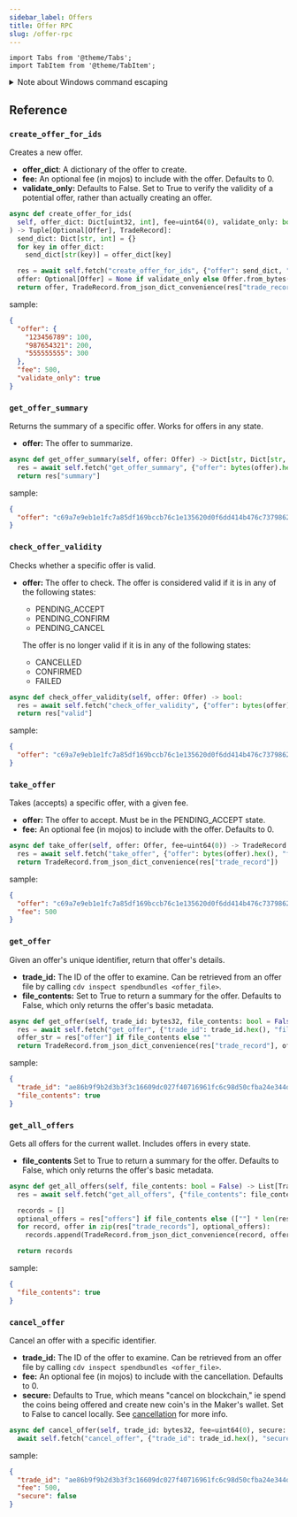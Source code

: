 ```yaml
---
sidebar_label: Offers
title: Offer RPC
slug: /offer-rpc
---
```


```mdx-code-block
import Tabs from '@theme/Tabs';
import TabItem from '@theme/TabItem';
```

<details>
  <summary>Note about Windows command escaping</summary>

This document will use Linux/MacOS RPC syntax. When running rpc commands on Windows, you'll need to escape all quotes with backslashes.

For example, here is a typical RPC command on Linux and MacOS:

```powershell
chia rpc wallet create_new_wallet '{"wallet_type": "nft_wallet"}'
```

To run the same command on Windows, you need to escape the quotes with backslashes. In other words, add a \ before each double quote, such that:

- "wallet_type" becomes \"wallet_type\"
- "nft_wallet" becomes \"nft_wallet\"
- etc

</details>

## Reference

### `create_offer_for_ids`

Creates a new offer.

- **offer_dict**: A dictionary of the offer to create.
- **fee:** An optional fee (in mojos) to include with the offer. Defaults to 0.
- **validate_only:** Defaults to False. Set to True to verify the validity of a potential offer, rather than actually creating an offer.

```python
async def create_offer_for_ids(
  self, offer_dict: Dict[uint32, int], fee=uint64(0), validate_only: bool = False
) -> Tuple[Optional[Offer], TradeRecord]:
  send_dict: Dict[str, int] = {}
  for key in offer_dict:
    send_dict[str(key)] = offer_dict[key]

  res = await self.fetch("create_offer_for_ids", {"offer": send_dict, "validate_only": validate_only, "fee": fee})
  offer: Optional[Offer] = None if validate_only else Offer.from_bytes(hexstr_to_bytes(res["offer"]))
  return offer, TradeRecord.from_json_dict_convenience(res["trade_record"], res["offer"])
```

sample:
```json
{
  "offer": {
    "123456789": 100,
    "987654321": 200,
    "555555555": 300
  },
  "fee": 500,
  "validate_only": true
}
```

### `get_offer_summary`

Returns the summary of a specific offer. Works for offers in any state.

- **offer:** The offer to summarize.

```python
async def get_offer_summary(self, offer: Offer) -> Dict[str, Dict[str, int]]:
  res = await self.fetch("get_offer_summary", {"offer": bytes(offer).hex()})
  return res["summary"]
```

sample:
```json
{
  "offer": "c69a7e9eb1e1fc7a85df169bccb76c1e135620d0f6dd414b476c73798625f8b6"
}
```

### `check_offer_validity`

Checks whether a specific offer is valid.

- **offer:** The offer to check. The offer is considered valid if it is in any of the following states:

  - PENDING_ACCEPT
  - PENDING_CONFIRM
  - PENDING_CANCEL

  The offer is no longer valid if it is in any of the following states:

  - CANCELLED
  - CONFIRMED
  - FAILED

```python
async def check_offer_validity(self, offer: Offer) -> bool:
  res = await self.fetch("check_offer_validity", {"offer": bytes(offer).hex()})
  return res["valid"]
```

sample:
```json
{
  "offer": "c69a7e9eb1e1fc7a85df169bccb76c1e135620d0f6dd414b476c73798625f8b6"
}
```

### `take_offer`

Takes (accepts) a specific offer, with a given fee.

- **offer:** The offer to accept. Must be in the PENDING_ACCEPT state.
- **fee:** An optional fee (in mojos) to include with the offer. Defaults to 0.

```python
async def take_offer(self, offer: Offer, fee=uint64(0)) -> TradeRecord:
  res = await self.fetch("take_offer", {"offer": bytes(offer).hex(), "fee": fee})
  return TradeRecord.from_json_dict_convenience(res["trade_record"])
```

sample:
```json
{
  "offer": "c69a7e9eb1e1fc7a85df169bccb76c1e135620d0f6dd414b476c73798625f8b6",
  "fee": 500
}
```

### `get_offer`

Given an offer's unique identifier, return that offer's details.

- **trade_id:** The ID of the offer to examine. Can be retrieved from an offer file by calling `cdv inspect spendbundles <offer_file>`.
- **file_contents:** Set to True to return a summary for the offer. Defaults to False, which only returns the offer's basic metadata.

```python
async def get_offer(self, trade_id: bytes32, file_contents: bool = False) -> TradeRecord:
  res = await self.fetch("get_offer", {"trade_id": trade_id.hex(), "file_contents": file_contents})
  offer_str = res["offer"] if file_contents else ""
  return TradeRecord.from_json_dict_convenience(res["trade_record"], offer_str)
```

sample:
```json
{
  "trade_id": "ae86b9f9b2d3b3f3c16609dc027f40716961fc6c98d50cfba24e344dd9c9d373",
  "file_contents": true
}
```

### `get_all_offers`

Gets all offers for the current wallet. Includes offers in every state.

- **file_contents** Set to True to return a summary for the offer. Defaults to False, which only returns the offer's basic metadata.

```python
async def get_all_offers(self, file_contents: bool = False) -> List[TradeRecord]:
  res = await self.fetch("get_all_offers", {"file_contents": file_contents})

  records = []
  optional_offers = res["offers"] if file_contents else ([""] * len(res["trade_records"]))
  for record, offer in zip(res["trade_records"], optional_offers):
    records.append(TradeRecord.from_json_dict_convenience(record, offer))

  return records
```

sample:
```json
{
  "file_contents": true
}
```

### `cancel_offer`

Cancel an offer with a specific identifier.

- **trade_id:** The ID of the offer to examine. Can be retrieved from an offer file by calling `cdv inspect spendbundles <offer_file>`.
- **fee:** An optional fee (in mojos) to include with the cancellation. Defaults to 0.
- **secure:** Defaults to True, which means "cancel on blockchain," ie spend the coins being offered and create new coin's in the Maker's wallet. Set to False to cancel locally. See [cancellation](#cancellation 'Offer cancellation') for more info.

```python
async def cancel_offer(self, trade_id: bytes32, fee=uint64(0), secure: bool = True):
  await self.fetch("cancel_offer", {"trade_id": trade_id.hex(), "secure": secure, "fee": fee})
```

sample:
```json
{
  "trade_id": "ae86b9f9b2d3b3f3c16609dc027f40716961fc6c98d50cfba24e344dd9c9d373",
  "fee": 500,
  "secure": false
}
```
